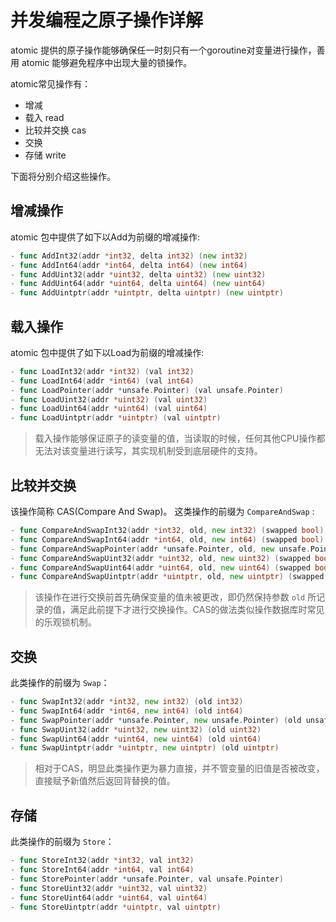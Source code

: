 # 并发编程之原子操作详解

atomic 提供的原子操作能够确保任一时刻只有一个goroutine对变量进行操作，善用 atomic 能够避免程序中出现大量的锁操作。

atomic常见操作有：

- 增减
- 载入 read
- 比较并交换 cas
- 交换
- 存储 write

下面将分别介绍这些操作。

## 增减操作

atomic 包中提供了如下以Add为前缀的增减操作:

```go
- func AddInt32(addr *int32, delta int32) (new int32)
- func AddInt64(addr *int64, delta int64) (new int64)
- func AddUint32(addr *uint32, delta uint32) (new uint32)
- func AddUint64(addr *uint64, delta uint64) (new uint64)
- func AddUintptr(addr *uintptr, delta uintptr) (new uintptr)
```

## 载入操作

atomic 包中提供了如下以Load为前缀的增减操作:

```go
- func LoadInt32(addr *int32) (val int32)
- func LoadInt64(addr *int64) (val int64)
- func LoadPointer(addr *unsafe.Pointer) (val unsafe.Pointer)
- func LoadUint32(addr *uint32) (val uint32)
- func LoadUint64(addr *uint64) (val uint64)
- func LoadUintptr(addr *uintptr) (val uintptr)
```

> 载入操作能够保证原子的读变量的值，当读取的时候，任何其他CPU操作都无法对该变量进行读写，其实现机制受到底层硬件的支持。

## 比较并交换

该操作简称 CAS(Compare And Swap)。 这类操作的前缀为 `CompareAndSwap` :

```go
- func CompareAndSwapInt32(addr *int32, old, new int32) (swapped bool)
- func CompareAndSwapInt64(addr *int64, old, new int64) (swapped bool)
- func CompareAndSwapPointer(addr *unsafe.Pointer, old, new unsafe.Pointer) (swapped bool)
- func CompareAndSwapUint32(addr *uint32, old, new uint32) (swapped bool)
- func CompareAndSwapUint64(addr *uint64, old, new uint64) (swapped bool)
- func CompareAndSwapUintptr(addr *uintptr, old, new uintptr) (swapped bool)
```

> 该操作在进行交换前首先确保变量的值未被更改，即仍然保持参数 `old` 所记录的值，满足此前提下才进行交换操作。CAS的做法类似操作数据库时常见的乐观锁机制。

## 交换

此类操作的前缀为 `Swap`：

```go
- func SwapInt32(addr *int32, new int32) (old int32)
- func SwapInt64(addr *int64, new int64) (old int64)
- func SwapPointer(addr *unsafe.Pointer, new unsafe.Pointer) (old unsafe.Pointer)
- func SwapUint32(addr *uint32, new uint32) (old uint32)
- func SwapUint64(addr *uint64, new uint64) (old uint64)
- func SwapUintptr(addr *uintptr, new uintptr) (old uintptr)
```

> 相对于CAS，明显此类操作更为暴力直接，并不管变量的旧值是否被改变，直接赋予新值然后返回背替换的值。

## 存储

此类操作的前缀为 `Store`：

```go
- func StoreInt32(addr *int32, val int32)
- func StoreInt64(addr *int64, val int64)
- func StorePointer(addr *unsafe.Pointer, val unsafe.Pointer)
- func StoreUint32(addr *uint32, val uint32)
- func StoreUint64(addr *uint64, val uint64)
- func StoreUintptr(addr *uintptr, val uintptr)
```